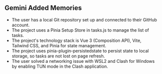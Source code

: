 ## Gemini Added Memories
- The user has a local Git repository set up and connected to their GitHub account.
- The project uses a Pinia Setup Store in tasks.js to manage the list of tasks.
- The project's technology stack is Vue 3 (Composition API), Vite, Tailwind CSS, and Pinia for state management.
- The project uses pinia-plugin-persistedstate to persist state to local storage, so tasks are not lost on page refresh.
- The user solved a networking issue with WSL2 and Clash for Windows by enabling TUN mode in the Clash application.
